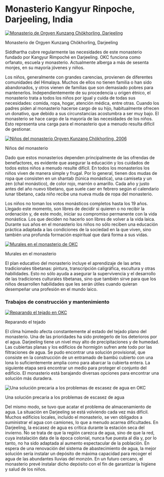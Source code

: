 #  Monasterio Kangyur Rinpoche, Darjeeling, India 

[ ![Monasterio de Orgyen Kunzang Chökhorling, Darjeeling](/images/img_okc_monastere-150x150.jpg) ](/images/img_okc_monastere.jpg)

Monasterio de Orgyen Kunzang Chökhorling, Darjeeling 

Siddhartha cubre regularmente las necesidades de este monasterio fundado por Kangyur Rimpoché en Darjeeling. OKC funciona como orfanato, escuela y monasterio. Actualmente alberga a más de sesenta monjes, en su mayoría jóvenes y niños. 

Los niños, generalmente con grandes carencias, provienen de diferentes comunidades del Himalaya. Muchos de ellos no tienen familia o han sido abandonados, y otros vienen de familias que son demasiado pobres para mantenerlos. Independientemente de su procedencia u origen étnico, el monasterio trata a todos los niños por igual y cuida de todas sus necesidades: comida, ropa, hogar, atención médica, entre otras. Cuando los padres piden al monasterio hacerse cargo de su hijo, habitualmente ofrecen un donativo, que debido a sus circunstancias acostumbra a ser muy bajo. El monasterio se hace cargo de la mayoría de las necesidades de los niños. Esto representa una carga para el monasterio que a menudo resulta difícil de gestionar. 

[ ![Niños del monasterio Orgyen Kunzang Chökhorling, 2006](/images/img_okc_1-150x150.jpg) ](/images/img_okc_1.jpg)

Niños del monasterio 

Dado que estos monasterios dependen principalmente de las ofrendas de benefactores, es evidente que asegurar la educación y los cuidados de todos estos niños a menudo resulte difícil. En todos los monasterios los niños viven de manera simple y frugal. Por lo general, tienen dos mudas de ropa que consisten en un shantab (túnica monástica), una camiseta y un zen (chal monástico), de color rojo, marrón o amarillo. Cada año y justo antes del año nuevo tibetano, que suele caer en febrero según el calendario lunar tibetano, cada niño recibe una nueva muda de ropa del monasterio. 

Los niños no toman los votos monásticos completos hasta los 19 años. Llegado este momento, son libres de decidir si quieren o no recibir la ordenación y, de este modo, iniciar su compromiso permanente con la vida monástica. Los que deciden no hacerlo son libres de volver a la vida laica. Durante sus años en el monasterio los niños no sólo reciben una educación práctica adaptada a las condiciones de la sociedad en la que viven, sino también una profunda formación espiritual que dará forma a sus vidas. 

[ ![Murales en el monasterio de OKC](/images/img_okc_fresque-150x150.jpg) ](/images/img_okc_fresque.jpg)

Murales en el monasterio 

El plan educativo del monasterio incluye el aprendizaje de las artes tradicionales tibetanas: pintura, transcripción caligráfica, escultura y otras habilidades. Esto no sólo ayuda a asegurar la supervivencia y el desarrollo de las tradiciones culturales tibetanas, sino que también sirve para que los niños desarrollen habilidades que les serán útiles cuando quieran desempeñar una profesión en el mundo laico. 

###  Trabajos de construcción y mantenimiento 

[ ![Reparando el tejado en OKC](/images/img_okc_toit-150x150.jpg) ](/images/img_okc_toit.jpg)

Reparando el tejado 

El clima húmedo afecta constantemente al estado del tejado plano del monasterio. Una de las prioridades ha sido protegerlo de los deterioros por el agua. Darjeeling tiene un nivel muy alto de precipitaciones y de humedad. Las cubiertas planas y los edificios de hormigón sufren ante todo por las filtraciones de agua. Se pudo encontrar una solución provisional, que consiste en la construcción de un entramado de bambú cubierto con una lona lo suficientemente amplia como para abarcar la cubierta entera. La siguiente etapa será encontrar un medio para proteger el conjunto del edificio. El monasterio está barajando diversas opciones para encontrar una solución más duradera. 

![Una solución precaria a los problemas de escasez de agua en OKC](/images/img_okc_water.jpg)

Una solución precaria a los problemas de escasez de agua 

Del mismo modo, se tuvo que acatar el problema de almacenamiento de agua. La situación en Darjeeling se está volviendo cada vez más difícil. Muchos edificios locales, incluido el monasterio, se ven obligados a suministrar el agua con camiones, lo que a menudo acarrea dificultades. En Darjeeling, la escasez de agua es crítica durante la estación seca del invierno. No se trata de que la región carezca de agua, sino de que la red, cuya instalación data de la época colonial, nunca fue puesta al día y, por lo tanto, no ha sido adaptada al aumento espectacular de la población. En espera de una renovación del sistema de abastecimiento de agua, la mejor solución sería instalar un depósito de máxima capacidad para recoger el agua de las abundantes lluvias del monzón. En un futuro cercano, el monasterio prevé instalar dicho depósito con el fin de garantizar la higiene y salud de los niños. 
